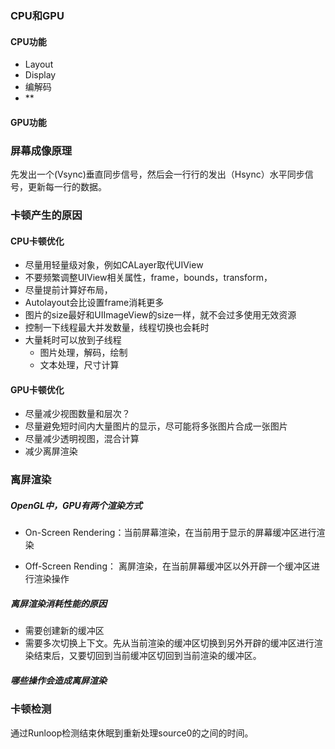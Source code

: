 

### CPU和GPU

#### CPU功能

- Layout
- Display
- 编解码
- **

#### GPU功能





### 屏幕成像原理

先发出一个(Vsync)垂直同步信号，然后会一行行的发出（Hsync）水平同步信号，更新每一行的数据。



### 卡顿产生的原因



#### CPU卡顿优化

- 尽量用轻量级对象，例如CALayer取代UIView
- 不要频繁调整UIView相关属性，frame，bounds，transform，
- 尽量提前计算好布局，
- Autolayout会比设置frame消耗更多
- 图片的size最好和UIImageView的size一样，就不会过多使用无效资源
- 控制一下线程最大并发数量，线程切换也会耗时
- 大量耗时可以放到子线程
  - 图片处理，解码，绘制
  - 文本处理，尺寸计算



#### GPU卡顿优化

- 尽量减少视图数量和层次？
- 尽量避免短时间内大量图片的显示，尽可能将多张图片合成一张图片
- 尽量减少透明视图，混合计算
- 减少离屏渲染



### 离屏渲染

##### OpenGL中，GPU有两个渲染方式

- On-Screen Rendering：当前屏幕渲染，在当前用于显示的屏幕缓冲区进行渲染

- Off-Screen Rending： 离屏渲染，在当前屏幕缓冲区以外开辟一个缓冲区进行渲染操作

##### 离屏渲染消耗性能的原因

- 需要创建新的缓冲区
- 需要多次切换上下文。先从当前渲染的缓冲区切换到另外开辟的缓冲区进行渲染结束后，又要切回到当前缓冲区切回到当前渲染的缓冲区。



##### 哪些操作会造成离屏渲染





### 卡顿检测

通过Runloop检测结束休眠到重新处理source0的之间的时间。





